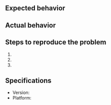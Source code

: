## Expected behavior


## Actual behavior


## Steps to reproduce the problem

  1.
  2.
  3.

## Specifications

  - Version:
  - Platform:

